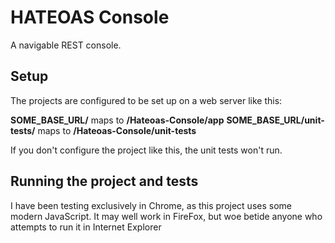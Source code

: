 # HATEOAS Console

A navigable REST console.

## Setup

The projects are configured to be set up on a web server like this:

**SOME_BASE_URL/** maps to **/Hateoas-Console/app**
**SOME_BASE_URL/unit-tests/** maps to **/Hateoas-Console/unit-tests**

If you don't configure the project like this, the unit tests won't run.

## Running the project and tests

I have been testing exclusively in Chrome, as this project uses some modern
JavaScript. It may well work in FireFox, but woe betide anyone who attempts to 
run it in Internet Explorer
